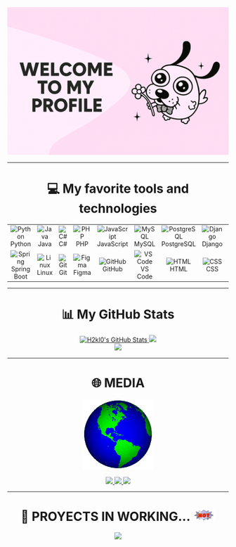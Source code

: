 <div align="center">
    <img src="Hello.png" alt="welcome to my github profile">
</div>

---

<h1 align="center">💻 My favorite tools and technologies</h1>
<div align="center">
    <table align="center">
        <tr>
            <td align="center" width="96">
                <img src="https://techstack-generator.vercel.app/python-icon.svg" alt="Python" width="48" height="48" />
                <br>Python
            </td>
            <td align="center" width="96">
                <img src="https://techstack-generator.vercel.app/java-icon.svg" alt="Java" width="48" height="48" />
                <br>Java
            </td>
            <td align="center" width="96">
                <img src="https://techstack-generator.vercel.app/csharp-icon.svg" alt="C#" width="48" height="48" />
                <br>C#
            </td>
            <td align="center" width="96">
                <img src="https://skillicons.dev/icons?i=php" width="48" height="48" alt="PHP" />
                <br>PHP
            </td>
            <td align="center" width="96">
                <img src="https://techstack-generator.vercel.app/js-icon.svg" alt="JavaScript" width="48" height="48" />
                <br>JavaScript
            </td>
            <td align="center" width="96">
                <img src="https://techstack-generator.vercel.app/mysql-icon.svg" alt="MySQL" width="48" height="48" />
                <br>MySQL
            </td>
            <td align="center" width="96">
                <img src="https://skillicons.dev/icons?i=postgresql" width="48" height="48" alt="PostgreSQL" />
                <br>PostgreSQL
            </td>
            <td align="center" width="96">
                <img src="https://techstack-generator.vercel.app/django-icon.svg" alt="Django" width="48" height="48" />
                <br>Django
            </td>
            <td align="center" width="96">
                <img src="https://skillicons.dev/icons?i=dotnet" width="48" height="48" alt=".NET" />
                <br>.NET
            </td>
        </tr>
        <tr>
            <td align="center" width="96">
                <img src="https://skillicons.dev/icons?i=spring" width="48" height="48" alt="Spring" />
                <br>Spring Boot
            </td>
            <td align="center" width="96">
                <img src="https://skillicons.dev/icons?i=linux" width="48" height="48" alt="Linux" />
                <br>Linux
            </td>
            <td align="center" width="96">
                <img src="https://skillicons.dev/icons?i=git" width="48" height="48" alt="Git" />
                <br>Git
            </td>
            <td align="center" width="96">
                <img src="https://skillicons.dev/icons?i=figma" width="48" height="48" alt="Figma" />
                <br>Figma
            </td>
            <td align="center" width="96">
                <img src="https://skillicons.dev/icons?i=github" width="48" height="48" alt="GitHub" />
                <br>GitHub
            </td>
            <td align="center" width="96">
                <img src="https://skillicons.dev/icons?i=vscode" width="48" height="48" alt="VS Code" />
                <br>VS Code
            </td>
            <td align="center" width="96">
                <img src="https://skillicons.dev/icons?i=html" width="48" height="48" alt="HTML" />
                <br>HTML
            </td>
            <td align="center" width="96">
                <img src="https://skillicons.dev/icons?i=css" width="48" height="48" alt="CSS" />
                <br>CSS
            </td>
            <td align="center" width="96">
                <img src="https://skillicons.dev/icons?i=opencv" width="48" height="48" alt="OpenCV" />
                <br>OpenCV
            </td>
        </tr>
    </table>
</div>

---

<h1 align="center">📊 My GitHub Stats</h1>
<div align="center">
    <a href="https://github.com/H2kl0">
        <img src="https://github-readme-stats.vercel.app/api?username=h2kl0&theme=radical&show_icons=true&hide_border=true&count_private=true" alt="H2kl0's GitHub Stats" />
    </a>
    <a href="https://github.com/H2kl0">
        <img src="https://github-readme-streak-stats.herokuapp.com/?user=h2kl0&theme=radical&hide_border=true" />
    </a>
    <br/>
    <a href="https://github.com/H2kl0">
        <img src="https://github-readme-stats.vercel.app/api/top-langs/?username=h2kl0&theme=radical&show_icons=true&hide_border=true&layout=compact" />
    </a>
</div>

---

<h1 align="center">🌐 MEDIA</h1>
<p align="center">
    <img src="globe.gif" alt="En construcción" />
</p>
<p align="center">
    <a href="mailto:Juanchibiris80@gmail.com" target="_blank">
        <img src="https://img.shields.io/badge/Gmail-D14836?style=for-the-badge&logo=gmail&logoColor=white" />
    </a>
    <a href="https://www.instagram.com/Fk_nandov" target="_blank">
        <img src="https://img.shields.io/badge/Instagram-E4405F?style=for-the-badge&logo=instagram&logoColor=white" />
    </a>
    <a href="https://www.linkedin.com/in/juan-fernando-velasquez-fernandev-96b583369/" target="_blank">
        <img src="https://img.shields.io/badge/LinkedIn-0077B5?style=for-the-badge&logo=linkedin&logoColor=white" />
    </a>
</p>

---

<h1 align="center">🚀 PROYECTS IN WORKING... <img src="hot.gif" height="25"/></h1>
<p align="center">
    <a href="https://github.com/H2kl0/Inventory" target="_blank">
        <img src="https://img.shields.io/badge/Mi%20Inventario-%2300C4CC?style=for-the-badge&logo=github&logoColor=white" />
    </a>
</p>
